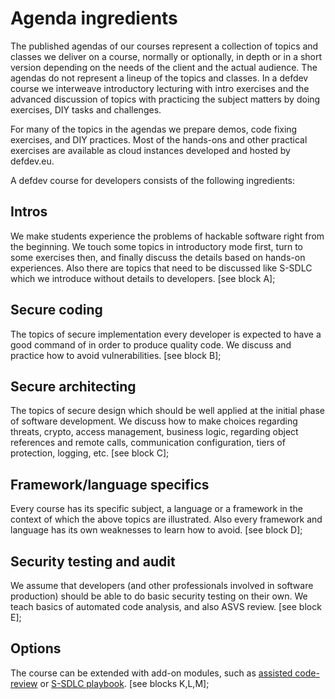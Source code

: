# Agenda ingredients

The published agendas of our courses represent a collection of topics and classes we deliver on a course, normally or optionally, in depth or in a short version depending on the needs of the client and the actual audience. The agendas do not represent a lineup of the topics and classes. In a defdev course we interweave introductory lecturing with intro exercises and the advanced discussion of topics with practicing the subject matters by doing exercises, DIY tasks and challenges.

For many of the topics in the agendas we prepare demos, code fixing exercises, and DIY practices. Most of the hands-ons and other practical exercises are available as cloud instances developed and hosted by defdev.eu.

A defdev course for developers consists of the following ingredients:

## Intros

We make students experience the problems of hackable software right from the beginning. We touch some topics in introductory mode first, turn to some exercises then, and finally discuss the details based on hands-on experiences. Also there are topics that need to be discussed like S-SDLC which we introduce without details to developers. \[see block A\];

## Secure coding

The topics of secure implementation every developer is expected to have a good command of in order to produce quality code. We discuss and practice how to avoid vulnerabilities. \[see block B\];

## Secure architecting

The topics of secure design which should be well applied at the initial phase of software development. We discuss how to make choices regarding threats, crypto, access management, business logic, regarding object references and remote calls, communication configuration, tiers of protection, logging, etc. \[see block C\];

## Framework/language specifics

Every course has its specific subject, a language or a framework in the context of which the above topics are illustrated. Also every framework and language has its own weaknesses to learn how to avoid. \[see block D\];

## Security testing and audit

We assume that developers \(and other professionals involved in software production\) should be able to do basic security testing on their own. We teach basics of automated code analysis, and also ASVS review. \[see block E\];

## Options

The course can be extended with add-on modules, such as [assisted code-review](../modules/assisted-code-review-lab.md) or [S-SDLC playbook](../modules/ssdlc-playbook.md). \[see blocks K,L,M\];

